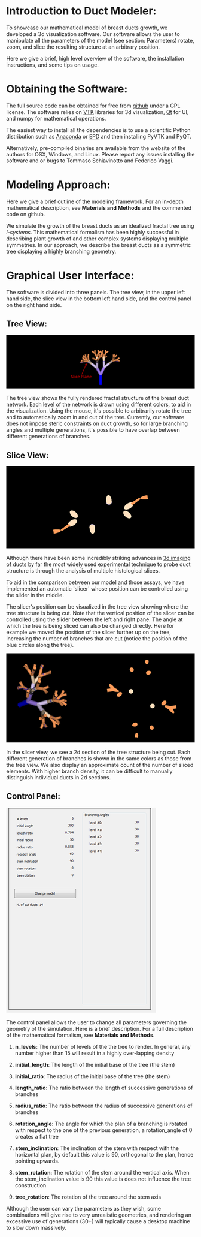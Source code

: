 Introduction to Duct Modeler:
=======================
To showcase our mathematical model of breast ducts growth, we developed a 3d visualization 
software.  Our software allows the user to manipulate all the parameters of the model (see section: Parameters)
rotate, zoom, and slice the resulting structure at an arbitrary position.

Here we give a brief, high level overview of the software, the installation instructions, and some tips on usage.


Obtaining the Software:
=======================
The full source code can be obtained for free from [github](https://github.com/FedericoV "Github Repo") under a GPL license.
The software relies on [VTK](http://www.vtk.org/) libraries for 3d visualization, [Qt](http://qt-project.org/) for UI, and numpy for mathematical operations.

The easiest way to install all the dependencies is to use a scientific Python distribution such as
[Anaconda](https://store.continuum.io/cshop/anaconda/ "Anaconda") or [EPD](https://www.enthought.com/products/epd/ "Enthought Python Distribution") and then installing PyVTK and PyQT.

Alternatively, pre-compiled binaries are available from the website of the authors for OSX, Windows, and Linux.
Please report any issues installing the software and or bugs to Tommaso Schiavinotto and Federico Vaggi.


Modeling Approach:
==================
Here we give a brief outline of the modeling framework.  For an in-depth mathematical description, 
see **Materials and Methods** and the commented code on github.

We simulate the growth of the breast ducts as an idealized fractal tree using *l-systems*.  This 
mathematical formalism has been highly successful in describing plant growth of and other complex 
systems displaying multiple symmetries.  In our approach, we describe the breast ducts as a symmetric 
tree displaying a highly branching geometry.


Graphical User Interface:
=========================
The software is divided into three panels.  The tree view, in the upper left hand side, the slice view
in the bottom left hand side, and the control panel on the right hand side.

Tree View:
----------

![Tree View](Images/Labeled_tree_view.png)

The tree view shows the fully rendered fractal structure of the breast duct network.  Each level of the network is 
drawn using different colors, to aid in the visualization.  Using the mouse, it's possible to arbitrarily rotate the 
tree and to automatically zoom in and out of the tree.  Currently, our software does not impose steric constraints 
on duct growth, so for large branching angles and multiple generations, it's possible to have overlap between different
generations of branches.


Slice View:
-----------

![Slice View](Images/Slice_view.png)

Although there have been some incredibly striking advances in [3d imaging of ducts](http://www.nature.com/nature/journal/v506/n7488/abs/nature12948.html "3d Duct Imaging") by far the most widely used experimental technique to probe duct structure is through the analysis of multiple histological slices.

To aid in the comparison between our model and those assays, we have implemented an automatic 'slicer' whose position
can be controlled using the slider in the middle.

The slicer's position can be visualized in the tree view showing where the tree structure is being cut.  Note that the 
vertical position of the slicer can be controlled using the slider between the left and right pane.  The angle at which the 
tree is being sliced can also be changed directly.  Here for example we moved the position of the slicer further up on the tree,
increasing the number of branches that are cut (notice the position of the blue circles along the tree).

![Rotated Slice View](Images/Rotate_New_Slice_Plane.png)

In the slicer view, we see a 2d section of the tree structure being cut.  Each different generation of branches is shown in the
same colors as those from the tree view.  We also display an approximate count of the number of sliced elements.  With higher 
branch density, it can be difficult to manually distinguish individual ducts in 2d sections.

Control Panel:
-------------

![Slice View](Images/Control_view.png)

The control panel allows the user to change all parameters governing the geometry of the simulation.  Here is a brief description.
For a full description of the mathematical formalism, see **Materials and Methods**.

1.  **n_levels**: The number of levels of the the tree to render.  In general, any number higher than 15 will result in a highly over-lapping density

2.  **initial_length**: The length of the initial base of the tree (the stem)

3.  **initial_ratio**:  The radius of the initial base of the tree (the stem)

4.  **length_ratio**:  The ratio between the length of successive generations of branches

5.  **radius_ratio**:  The ratio between the radius of successive generations of branches

6.  **rotation_angle**:  The angle for which the plan of a branching is rotated with respect to the one of the previous generation, a rotation_angle of 0 creates a flat tree 

7.  **stem_inclination**: The inclination of the stem with respect with the horizontal plan, by default this value is 90, orthogonal to the plan, hence pointing upwards.

8.  **stem_rotation**: The rotation of the stem around the vertical axis. When the stem_inclination value is 90 this value is does not influence the tree construction

9.  **tree_rotation**: The rotation of the tree around the stem axis

Although the user can vary the parameters as they wish, some combinations will give rise to very unrealistic geometries, and 
rendering an excessive use of generations (30+) will typically cause a desktop machine to slow down massively.
